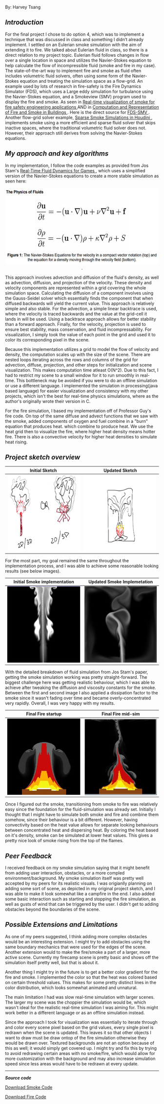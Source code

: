 By: Harvey Tsang

***Introduction***
---
For the final project I chose to do option 4, which was to implement a technique that was discussed in class and something I didn’t already implement. I settled on an Eulerian smoke simulation with the aim of extending it to fire. We talked about Eulerian fluid in class, so there is a direct relation to my project topic. Eulerian fluid follows changes in flow over a single location in space and utilizes the Navier-Stokes equation to help calculate the flow of incompressible fluid (smoke and fire in my case). The state-of-the-art way to implement fire and smoke as fluid often includes volumetric fluid solvers, often using some form of the Navier-Stokes equation and treating the simulation space as a flow-grid. An example used by lots of research in fire-safety is the Fire Dynamics Simulator (FDS), which uses a Large eddy simulation for turbulance using the Navier-Stokes equation, and a Smokeview (SMV) program used to display the fire and smoke. As seen in <a href="https://www.sciencedirect.com/science/article/abs/pii/S0379711223001467"> Real-time visualization of smoke for fire safety engineering applications </a>  AND in <a href="https://history.siggraph.org/wp-content/uploads/2023/01/2004-Poster-101-Barrero_CFD-and-Realistic-Visualization-for-the-Analysis-of-Fire-Scenarios.pdf"> Computation and Representation of Fire and Smoke in Buildings </a>. Here is the direct source for <a href="https://pages.nist.gov/fds-smv/"> FDS-SMV </a>. Another flow-grid solver example, <a href="https://dl.acm.org/doi/pdf/10.1145/3388767.3407380"> Sparse Smoke Simulations in Houdini </a> , implements smoke using a more efficient and sparse fluid solver that skips inactive spaces, where the traditional volumetric fluid solver does not. However, their approach still derives from solving the Navier-Stokes equations.

***My approach and key algorithms***
---
In my implementation, I follow the code examples as provided from Jos Stam's <a href="http://graphics.cs.cmu.edu/nsp/course/15-464/Fall09/papers/StamFluidforGames.pdf"> Real-Time Fluid Dynamics for Games </a>, which uses a simplified version of the Navier-Stokes equations to create a more stable simulation as seen here: 
<p align="center">
  <img src="./docs/assets/jostamEquations.JPG" width="500" height="250"> .
</p>

This approach involves advection and diffusion of the fluid's density, as well as advection, diffusion, and projection of the velocity. These density and velocity components are represented within a grid covering the whole simulation space. Calculating the diffusion of a component involves using the Gauss-Seidel solver which essentially finds the component that when diffused backwards will yield the current value. This approach is relatively simple and also stable. For the advection, a simple linear backtrace is used, where the velocity is traced backwards and the value at the grid-cell it lands in will be used. Using a backtrace approach allows for better stability than a forward approach. Finally, for the velocity, projection is used to ensure best stability, mass conservation, and fluid incompressability. For visualization, I simply took the value of each point in the grid and used it to color its corresponding pixel in the scene.

Because this implementation utilizes a grid to model the flow of velocity and density, the computation scales up with the size of the scene. There are nested loops iterating across the rows and columns of the grid for advection, diffuse, projection, and other steps for initialization and scene visualization. This makes computation time atleast O(N^2). Due to this fact, I had to restrict my scene to a small window for it to run smoothly in real-time. This bottleneck may be avoided if you were to do an offline simulation or use a different language. I implemented the simulation in processing(java based language) for easier visualization and consistency with my other projects, which isn't the best for real-time physics simulations, where as the author's originally wrote their version in C.

For the fire simulation, I based my implementation off of Professor Guy's fire code. On top of the same diffuse and advect functions that we saw with the smoke, added components of oxygen and fuel combine in a "burn" equation that produces heat. which combine to produce heat. We use the heat grid then to visualize the fire, where higher heat density means hotter fire. There is also a convective velocity for higher heat densities to simulate heat rising. 

***Project sketch overview***
---
|Initial Sketch          | Updated Sketch         | 
|-------------------------|-------------------------|
<img src="./docs/assets/initSketch.JPG" width="300" height="250"> | <img src="./docs/assets/final proj sketch.png" width="300" height="250"> | 

For the most part, my goal remained the same throughout the implementation process, and I was able to achieve some reasonable looking results (see below images). 


|Initial Smoke implementation | Updated Smoke Implemetation         | 
|-------------------------|-------------------------|
<img src="./docs/assets/smoke mid sim.png" width="300" height="250"> | <img src="./docs/assets/updatedSmoke.JPG" width="300" height="250"> |  

With the detailed breakdown of fluid simulation from Jos Stam's paper, getting the smoke simulation working was pretty straight-forward. The biggest challenge here was getting realistic behaviour, which I was able to achieve after tweaking the diffusion and viscosity constants for the smoke. Between the first and second image I also applied a dissipation factor to the smoke since it wasn't fading over time and became overly-concentrated very rapidly. Overall, I was very happy with my results.

|Final Fire startup | Final Fire mid-sim |
|-------------------------|-------------------------|
<img src="./docs/assets/fireStartup.JPG" width="300" height="250"> | <img src="./docs/assets/finalFire.JPG" width="300" height="250"> |     

Once I figured out the smoke, transitioning from smoke to fire was relatively easy since the foundation for the fluid-simulation was already set. Initially I thought that I might have to simulate both smoke and fire and combine them somehow, since their behaviour is a bit different. However, having convectivity based on the heat value allows for separate looking behaviours between concentrated heat and dispersing heat. By coloring the heat based on it's density, smoke can be simulated at lower heat values. This gives a pretty nice look of smoke rising from the top of the flames.

***Peer Feedback***
---

I received feedback on my smoke simulation saying that it might benefit from adding user interaction, obstacles, or a more compled environment/background. My smoke simulation itself was pretty well accepted by my peers for its realistic visuals. I was origianlly planning on adding some sort of scene, as depicted in my original project sketch, and I was able to make it look somewhat like a campfire in the end. I also added some basic interaction such as starting and stopping the fire simulation, as well as gusts of wind that can be triggered by the user. I didn't get to adding obstacles beyond the boundaries of the scene.

***Possible Extensions and Limitations***
---

As one of my peers suggested, I think adding more complex obstacles would be an interesting extension. I might try to add obstacles using the same boundary mechanics that were used for the edges of the scene. Another extension would to make the fire/smoke a part of a larger, more active scene. Currently my firecamp scene is pretty basic and shows off the simulation itself pretty well, but that is about it.

  Another thing I might try in the future is to get a better color gradient for the fire and smoke. I implemented the color so that the heat was colored based on certain threshold values. This makes for some pretty distinct lines in the color distribution, which looks somewhat animated and unnatural.

The main limitation I had was slow real-time simulation with larger scenes. The larger my scene was the choppier the simulation would be, which wasn't ideal for the realistic real-time simulation I was aiming for. This might work better in a different language or as an offline simulation instead. 

  Since the approach I took for visualization was essentially to iterate through and color every scene pixel based on the grid values, every single pixel is redrawn when the scene is updated. This leaves it so that other objects I want to draw must be draw ontop of the fire simulation otherwise they would be drawn over. Textured backgrounds are not an option because of this as well; it would simply get covered up. I might try and fix this by trying to avoid redrawing certain areas with no smoke/fire, which would allow for more customization with the background and may also increase simulation speed since less areas would have to be redrawn at every update.

---
***Source code***

<a href= "/docs/assets/CSCI5611_FINAL_PROJ_smoke.pde" download>Download Smoke Code</a>

<a href= "/docs/assets/CSCI5611_FINAL_PROJ_fire.pde" download>Download Fire Code</a>


